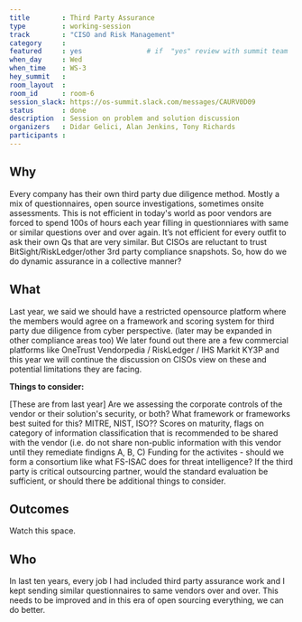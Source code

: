 ```yaml
---
title        : Third Party Assurance
type         : working-session
track        : "CISO and Risk Management"
category     :
featured     : yes                # if  "yes" review with summit team
when_day     : Wed
when_time    : WS-3
hey_summit   :
room_layout  :
room_id      : room-6
session_slack: https://os-summit.slack.com/messages/CAURV0D09
status       : done
description  : Session on problem and solution discussion
organizers   : Didar Gelici, Alan Jenkins, Tony Richards
participants :
---
```


## Why

Every company has their own third party due diligence method. Mostly a mix of questionnaires, open source investigations, sometimes onsite assessments. This is not efficient in today's world as poor vendors are forced to spend 100s of hours each year filling in questionniares with same or similar questions over and over again. It’s not efficient for every outfit to ask their own Qs that are very similar. But CISOs are reluctant to trust BitSight/RiskLedger/other 3rd party compliance snapshots. So, how do we do dynamic assurance in a collective manner?

## What

Last year, we said we should have a restricted opensource platform where the members would agree on a framework and scoring system for third party due diligence from cyber perspective. (later may be expanded in other compliance areas too)
We later found out there are a few commercial platforms like OneTrust Vendorpedia / RiskLedger / IHS Markit KY3P and this year we will continue the discussion on CISOs view on these and potential limitations they are facing.

**Things to consider:**

[These are from last year]
Are we assessing the corporate controls of the vendor or their solution's security, or both?
What framework or frameworks best suited for this? MITRE, NIST, ISO??
Scores on maturity, flags on category of information classification that is recommended to be shared with the vendor (i.e. do not share non-public information with this vendor until they remediate findigns A, B, C)
Funding for the activites - should we form a consortium like what FS-ISAC does for threat intelligence? 
If the third party is critical outsourcing partner, would the standard evaluation be sufficient, or should there be additional things to consider.

## Outcomes

Watch this space.

## Who

In last ten years, every job I had included third party assurance work and I kept sending similar questionnaires to same vendors over and over. This needs to be improved and in this era of open sourcing everything, we can do better.
